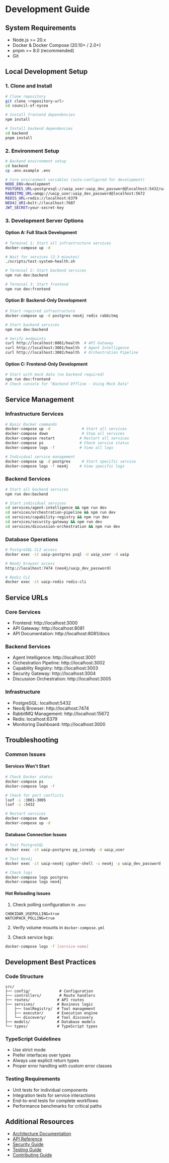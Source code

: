 # Development Guide

## System Requirements

- Node.js >= 20.x
- Docker & Docker Compose (20.10+ / 2.0+)
- pnpm >= 8.0 (recommended)
- Git

## Local Development Setup

### 1. Clone and Install
```bash
# Clone repository
git clone <repository-url>
cd council-of-nycea

# Install frontend dependencies
npm install

# Install backend dependencies
cd backend
pnpm install
```

### 2. Environment Setup
```bash
# Backend environment setup
cd backend
cp .env.example .env

# Core environment variables (auto-configured for development)
NODE_ENV=development
POSTGRES_URL=postgresql://uaip_user:uaip_dev_password@localhost:5432/uaip
RABBITMQ_URL=amqp://uaip_user:uaip_dev_password@localhost:5672
REDIS_URL=redis://localhost:6379
NEO4J_URI=bolt://localhost:7687
JWT_SECRET=your-secret-key
```

### 3. Development Server Options

#### Option A: Full Stack Development
```bash
# Terminal 1: Start all infrastructure services
docker-compose up -d

# Wait for services (2-3 minutes)
./scripts/test-system-health.sh

# Terminal 2: Start backend services
npm run dev:backend

# Terminal 3: Start frontend
npm run dev:frontend
```

#### Option B: Backend-Only Development
```bash
# Start required infrastructure
docker-compose up -d postgres neo4j redis rabbitmq

# Start backend services
npm run dev:backend

# Verify endpoints
curl http://localhost:8081/health  # API Gateway
curl http://localhost:3001/health  # Agent Intelligence
curl http://localhost:3002/health  # Orchestration Pipeline
```

#### Option C: Frontend-Only Development
```bash
# Start with mock data (no backend required)
npm run dev:frontend
# Check console for "Backend Offline - Using Mock Data"
```

## Service Management

### Infrastructure Services
```bash
# Basic Docker commands
docker-compose up -d              # Start all services
docker-compose down               # Stop all services
docker-compose restart           # Restart all services
docker-compose ps                # Check service status
docker-compose logs -f           # View all logs

# Individual service management
docker-compose up -d postgres     # Start specific service
docker-compose logs -f neo4j     # View specific logs
```

### Backend Services
```bash
# Start all backend services
npm run dev:backend

# Start individual services
cd services/agent-intelligence && npm run dev
cd services/orchestration-pipeline && npm run dev
cd services/capability-registry && npm run dev
cd services/security-gateway && npm run dev
cd services/discussion-orchestration && npm run dev
```

### Database Operations
```bash
# PostgreSQL CLI access
docker exec -it uaip-postgres psql -U uaip_user -d uaip

# Neo4j browser access
http://localhost:7474 (neo4j/uaip_dev_password)

# Redis CLI
docker exec -it uaip-redis redis-cli
```

## Service URLs

### Core Services
- Frontend: http://localhost:3000
- API Gateway: http://localhost:8081
- API Documentation: http://localhost:8081/docs

### Backend Services
- Agent Intelligence: http://localhost:3001
- Orchestration Pipeline: http://localhost:3002
- Capability Registry: http://localhost:3003
- Security Gateway: http://localhost:3004
- Discussion Orchestration: http://localhost:3005

### Infrastructure
- PostgreSQL: localhost:5432
- Neo4j Browser: http://localhost:7474
- RabbitMQ Management: http://localhost:15672
- Redis: localhost:6379
- Monitoring Dashboard: http://localhost:3000

## Troubleshooting

### Common Issues

#### Services Won't Start
```bash
# Check Docker status
docker-compose ps
docker-compose logs -f

# Check for port conflicts
lsof -i :3001-3005
lsof -i :5432

# Restart services
docker-compose down
docker-compose up -d
```

#### Database Connection Issues
```bash
# Test PostgreSQL
docker exec -it uaip-postgres pg_isready -U uaip_user

# Test Neo4j
docker exec -it uaip-neo4j cypher-shell -u neo4j -p uaip_dev_password

# Check logs
docker-compose logs postgres
docker-compose logs neo4j
```

#### Hot Reloading Issues
1. Check polling configuration in `.env`:
```
CHOKIDAR_USEPOLLING=true
WATCHPACK_POLLING=true
```

2. Verify volume mounts in `docker-compose.yml`

3. Check service logs:
```bash
docker-compose logs -f [service-name]
```

## Development Best Practices

### Code Structure
```
src/
├── config/             # Configuration
├── controllers/        # Route handlers
├── routes/            # API routes
├── services/          # Business logic
│   ├── toolRegistry/  # Tool management
│   ├── executor/      # Execution engine
│   └── discovery/     # Tool discovery
├── models/            # Database models
└── types/             # TypeScript types
```

### TypeScript Guidelines
- Use strict mode
- Prefer interfaces over types
- Always use explicit return types
- Proper error handling with custom error classes

### Testing Requirements
- Unit tests for individual components
- Integration tests for service interactions
- End-to-end tests for complete workflows
- Performance benchmarks for critical paths

## Additional Resources

- [Architecture Documentation](ARCHITECTURE.md)
- [API Reference](API_REFERENCE.md)
- [Security Guide](../technical/SECURITY.md)
- [Testing Guide](../technical/TESTING.md)
- [Contributing Guide](../project/CONTRIBUTING.md)
